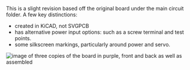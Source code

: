 This is a slight revision based off the original board under the main circuit folder. A few key distinctions:
- created in KiCAD, not SVGPCB
- has alternative power input options: such as a screw terminal and test points. 
- some silkscreen markings, particularly around power and servo.

![image of three copies of the board in purple, front and back as well as assembled](https://cloud-dpf3qde60-hack-club-bot.vercel.app/0img_1380.jpg)
